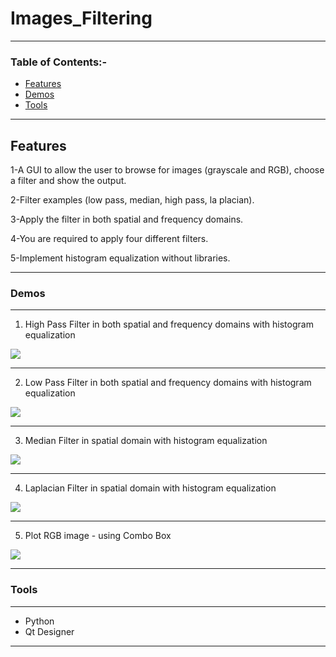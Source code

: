 # Images_Filtering
---
### Table of Contents:-

- [Features](#Features)
- [Demos](#Demos)
- [Tools](#Tools)
---

## Features
1-A GUI to allow the user to browse for images (grayscale and RGB), choose a filter and show the output.

2-Filter examples (low pass, median, high pass, la placian).

3-Apply the filter in both spatial and frequency domains.

4-You are required to apply four different filters.

5-Implement histogram equalization without libraries.

---

### Demos
---
1) High Pass Filter in both spatial and frequency domains with histogram equalization

![](https://github.com/Sandra-Essa/Images_Filtering/blob/main/Images/High_Filter.png)

---
2) Low Pass Filter in both spatial and frequency domains with histogram equalization

![](https://github.com/Sandra-Essa/Images_Filtering/blob/main/Images/Low_Filter.png)

---
3) Median Filter in spatial domain with histogram equalization

![](https://github.com/Sandra-Essa/Images_Filtering/blob/main/Images/Median%20Filter.png)

---
4) Laplacian Filter in spatial domain with histogram equalization

![](https://github.com/Sandra-Essa/Images_Filtering/blob/main/Images/Laplacian%20Filter.png)

---
5) Plot RGB image - using Combo Box

![](https://github.com/Sandra-Essa/Images_Filtering/blob/main/Images/RGB.png)

---
### Tools
----
- Python 
- Qt Designer
----
